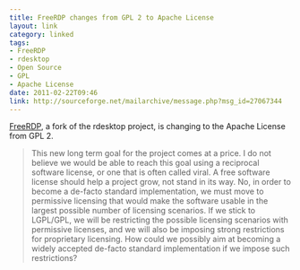 ```yaml
---
title: FreeRDP changes from GPL 2 to Apache License
layout: link
category: linked
tags:
- FreeRDP
- rdesktop
- Open Source
- GPL
- Apache License
date: 2011-02-22T09:46
link: http://sourceforge.net/mailarchive/message.php?msg_id=27067344
---
```


[FreeRDP](http://www.freerdp.com/), a fork of the rdesktop project, is changing to the Apache License from GPL 2.

> This new long term goal for the project comes at a price. I do not believe we would be able to reach this goal using a reciprocal software license, or one that is often called viral. A free software license should help a project grow, not stand in its way. No, in order to become a de-facto standard implementation, we must move to permissive licensing that would make the software usable in the largest possible number of licensing scenarios. If we stick to LGPL/GPL, we will be restricting the possible licensing scenarios with permissive licenses, and we will also be imposing strong restrictions for proprietary licensing. How could we possibly aim at becoming a widely accepted de-facto standard implementation if we impose such restrictions?